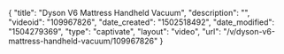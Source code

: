{
    "title": "Dyson V6 Mattress Handheld Vacuum",
    "description": "",
    "videoid": "109967826",
    "date_created": "1502518492",
    "date_modified": "1504279369",
    "type": "captivate",
    "layout": "video",
    "url": "\/v\/dyson-v6-mattress-handheld-vacuum\/109967826"
}